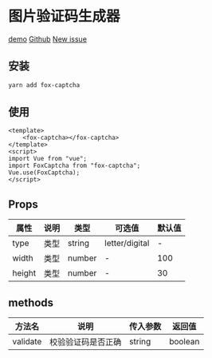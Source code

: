 # 图片验证码生成器

[demo](https://guojikun.github.io/fox-captcha/) [Github](https://github.com/GuoJikun/fox-captcha) [New issue](https://github.com/GuoJikun/fox-captcha/issues/new)

## 安装

```bash
yarn add fox-captcha
```

## 使用

```vue
<template>
    <fox-captcha></fox-captcha>
</template>
<script>
import Vue from "vue";
import FoxCaptcha from "fox-captcha";
Vue.use(FoxCaptcha);
</script>
```

## Props

| 属性   | 说明 | 类型   | 可选值         | 默认值 |
| ------ | ---- | ------ | -------------- | ------ |
| type   | 类型 | string | letter/digital | -      |
| width  | 类型 | number | -              | 100    |
| height | 类型 | number | -              | 30     |

## methods

| 方法名   | 说明               | 传入参数 | 返回值  |
| -------- | ------------------ | -------- | ------- |
| validate | 校验验证码是否正确 | string   | boolean |
